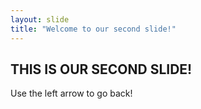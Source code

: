 ```yaml
---
layout: slide
title: "Welcome to our second slide!"
---
```

## THIS IS OUR SECOND SLIDE!
Use the left arrow to go back!
